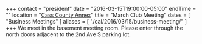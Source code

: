 +++
contact = "president"
date = "2016-03-15T19:00:00-05:00"
endTime = ""
location = "[Cass County Annex](/places/cass-county-annex/)"
title = "March Club Meeting"
dates = [ "Business Meetings" ]
aliases = [ "/cal/2016/03/15/business-meeting/" ]
+++
We meet in the basement meeting room. Please enter through the north
doors adjacent to the 2nd Ave S parking lot.
